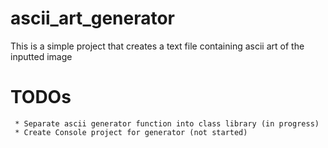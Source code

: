 # ascii_art_generator
This is a simple project that creates a text file containing ascii art of the inputted image
# TODOs
	 * Separate ascii generator function into class library (in progress)
	 * Create Console project for generator (not started)